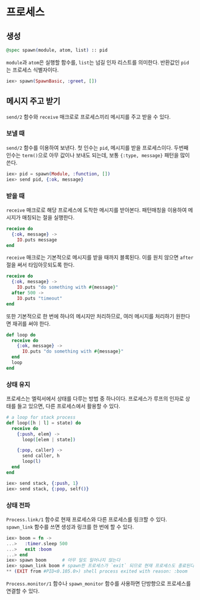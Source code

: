 # 프로세스

## 생성

```elixir
@spec spawn(module, atom, list) :: pid
```

`module`과 `atom`은 실행할 함수를, `list`는 넘길 인자 리스트를 의미한다.
반환값인 `pid`는 프로세스 식별자이다.

```elixir
iex> spawn(SpawnBasic, :greet, [])
```


## 메시지 주고 받기

`send/2` 함수와 `receive` 매크로로 프로세스끼리 메시지를 주고 받을 수 있다.

### 보낼 때

`send/2` 함수를 이용하여 보낸다. 첫 인수는 `pid`, 메시지를 받을 프로세스이다.
두번째 인수는 `term()`으로 아무 값이나 보내도 되는데, 보통 `{:type, message}` 패턴을 많이 쓴다.

```elixir
iex> pid = spawn(Module, :function, [])
iex> send pid, {:ok, message}
```

### 받을 때

`receive` 매크로로 해당 프로세스에 도착한 메시지를 받아본다.
패턴매칭을 이용하여 메시지가 매칭되는 절을 실행한다.

```elixir
receive do
  {:ok, message} ->
    IO.puts message
end
```

`receive` 매크로는 기본적으로 메시지를 받을 때까지 블록된다. 이를 원치 않으면
`after` 절을 써서 타임아웃되도록 한다.

```elixir
receive do
  {:ok, message} ->
    IO.puts "do something with #{message}"
  after 500 ->
    IO.puts "timeout"
end
```

또한 기본적으로 한 번에 하나의 메시지만 처리하므로, 여러 메시지를 처리하기
원한다면 재귀를 써야 한다.

```elixir
def loop do
  receive do
    {:ok, message} ->
      IO.puts "do something with #{message}"
  end
  loop
end
```

### 상태 유지

프로세스는 엘릭서에서 상태를 다루는 방법 중 하나이다. 프로세스가 루프의 인자로
상태를 들고 있으면, 다른 프로세스에서 활용할 수 있다.

```elixir
# a loop for stack process
def loop([h | l] = state) do
  receive do
    {:push, elem} ->
      loop([elem | state])

    {:pop, caller} ->
      send caller, h
      loop(l)
  end
end

iex> send stack, {:push, 1}
iex> send stack, {:pop, self()}
```

### 상태 전파

`Process.link/1` 함수로 현재 프로세스와 다른 프로세스를 링크할 수 있다.
`spawn_link` 함수를 쓰면 생성과 링크를 한 번에 할 수 있다.

``` elixir
iex> boom = fn ->
...>   :timer.sleep 500
...>   exit :boom
...> end
iex> spawn boom      # 아무 일도 일어나지 않는다
iex> spawn_link boom # spawn한 프로세스가 `exit` 되므로 현재 프로세스도 종료된다.
** (EXIT from #PID<0.105.0>) shell process exited with reason: :boom
```

`Process.monitor/1` 함수나 `spawn_monitor` 함수를 사용하면 단방향으로 프로세스를 연결할 수 있다.